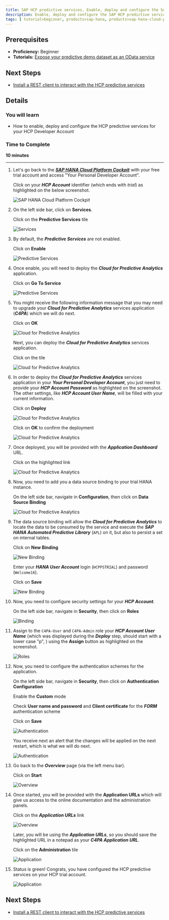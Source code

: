 ```yaml
---
title: SAP HCP predictive services, Enable, deploy and configure the SAP HCP predictive services
description: Enable, deploy and configure the SAP HCP predictive services
tags: [ tutorial>beginner, products>sap-hana, products>sap-hana-cloud-platform ]
---
```


## Prerequisites
  - **Proficiency:** Beginner
  - **Tutorials:** [Expose your predictive demo dataset as an OData service](http://go.sap.com/developer/tutorials/hcpps-hana-dataset-odata.html)

## Next Steps
  - [Install a REST client to interact with the HCP predictive services](http://go.sap.com/developer/tutorials/hcpps-rest-client-install.html)

## Details
### You will learn
  - How to enable, deploy and configure the HCP predictive services for your HCP Developer Account

### Time to Complete
  **10 minutes**

---

1. Let's go back to the [***SAP HANA Cloud Platform Cockpit***](http://account.hanatrial.ondemand.com/cockpit) with your free trial account and access "Your Personal Developer Account".

    Click on your ***HCP Account*** identifier (which ends with *trial*) as highlighted on the below screenshot.

    ![SAP HANA Cloud Platform Cockpit](1.png)

1. On the left side bar, click on **Services**.

    Click on the **Predictive Services** tile

    ![Services](2.png)

1. By default, the ***Predictive Services*** are not enabled.

    Click on **Enable**

    ![Predictive Services](3.png)

1. Once enable, you will need to deploy the ***Cloud for Predictive Analytics*** application.

    Click on **Go To Service**

    ![Predictive Services](4.png)

1. You might receive the following information message that you may need to upgrade your ***Cloud for Predictive Analytics*** services application (***C4PA***) which we will do next.

    Click on **OK**

    ![Cloud for Predictive Analytics](5.png)

    Next, you can deploy the ***Cloud for Predictive Analytics*** services application.

    Click on the tile

    ![Cloud for Predictive Analytics](5-1.png)

1. In order to deploy the ***Cloud for Predictive Analytics*** services application in your ***Your Personal Developer Account***, you just need to provide your ***HCP Account Password*** as highlighted on the screenshot. The other settings, like ***HCP Account User Name***, will be filled with your current information.

    Click on **Deploy**

    ![Cloud for Predictive Analytics](6.png)

    Click on **OK** to confirm the deployment

    ![Cloud for Predictive Analytics](6-1.png)

1. Once deployed, you will be provided with the ***Application Dashboard*** URL.

    Click on the highlighted link

    ![Cloud for Predictive Analytics](7.png)

1. Now, you need to add you a data source binding to your trial HANA instance.

    On the left side bar, navigate in **Configuration**, then click on **Data Source Binding**

    ![Cloud for Predictive Analytics](8.png)

1. The data source binding will allow the ***Cloud for Predictive Analytics*** to locate the data to be consumed by the service and execute the ***SAP HANA Automated Predictive Library*** (`APL`) on it, but also to persist a set on internal tables.

    Click on **New Binding**

    ![New Binding](9.png)

    Enter your ***HANA User Account*** login (`HCPPSTRIAL`) and password (`Welcome16`).

    Click on **Save**

    ![New Binding](9-1.png)  

1. Now, you need to configure security settings for your ***HCP Account***.

    On the left side bar, navigate in **Security**, then click on **Roles**  

    ![Binding](10.png)

1. Assign to the `C4PA-User` and `C4PA-Admin` role your ***HCP Account User Name*** (which was displayed during the ***Deploy*** step, should start with a lower case "p", ) using the **Assign** button as highlighted on the screenshot.

    ![Roles](11.png)

1. Now, you need to configure the authentication schemes for the application.

    On the left side bar, navigate in **Security**, then click on **Authentication Configuration**

    Enable the **Custom** mode

    Check **User name and password** and **Client certificate** for the ***FORM*** authentication scheme

    Click on **Save**

    ![Authentication](12.png)

    You receive next an alert that the changes will be applied on the next restart, which is what we will do next.

    ![Authentication](12-1.png)

1. Go back to the ***Overview*** page (via the left menu bar).

    Click on **Start**

    ![Overview](13.png)

1. Once started, you will be provided with the **Application URLs** which will give us access to the online documentation and the administration panels.

    Click on the ***Application URLs*** link

    ![Overview](14.png)

    Later, you will be using the ***Application URLs***, so you should save the highlighted URL in a notepad as your ***C4PA Application URL***.

    Click on the **Administration** tile

    ![Application](14-1.png)

1. Status is green! Congrats, you have configured the HCP predictive services on your HCP trial account.

    ![Application](15.png)    

## Next Steps
  - [Install a REST client to interact with the HCP predictive services](http://go.sap.com/developer/tutorials/hcpps-rest-client-install.html)
